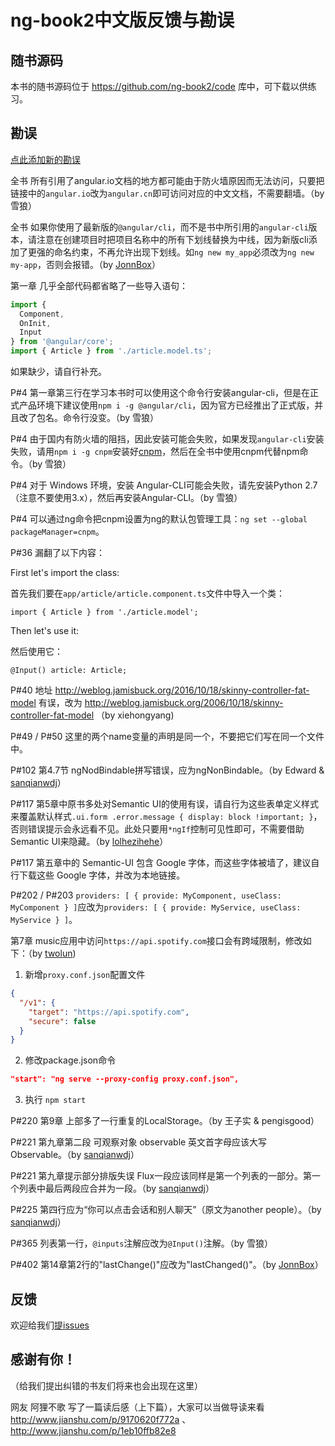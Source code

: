 # ng-book2中文版反馈与勘误

## 随书源码

本书的随书源码位于 <https://github.com/ng-book2/code> 库中，可下载以供练习。

## 勘误

[点此添加新的勘误](https://github.com/ng-book2/book/issues?q=is%3Aissue)

全书 所有引用了angular.io文档的地方都可能由于防火墙原因而无法访问，只要把链接中的`angular.io`改为`angular.cn`即可访问对应的中文文档，不需要翻墙。（by 雪狼）

全书 如果你使用了最新版的`@angular/cli`，而不是书中所引用的`angular-cli`版本，请注意在创建项目时把项目名称中的所有下划线替换为中线，因为新版cli添加了更强的命名约束，不再允许出现下划线。如`ng new my_app`必须改为`ng new my-app`，否则会报错。（by [JonnBox](https://github.com/JonnBox)）

第一章 几乎全部代码都省略了一些导入语句：

```typescript
import {
  Component,
  OnInit,
  Input
} from '@angular/core';
import { Article } from './article.model.ts';
```

如果缺少，请自行补充。

P#4 第一章第三行在学习本书时可以使用这个命令行安装angular-cli，但是在正式产品环境下建议使用`npm i -g @angular/cli`，因为官方已经推出了正式版，并且改了包名。命令行没变。（by 雪狼）

P#4 由于国内有防火墙的阻挡，因此安装可能会失败，如果发现`angular-cli`安装失败，请用`npm i -g cnpm`安装好[cnpm](https://cnpmjs.org/)，然后在全书中使用cnpm代替npm命令。（by 雪狼）

P#4 对于 Windows 环境，安装 Angular-CLI可能会失败，请先安装Python 2.7（注意不要使用3.x），然后再安装Angular-CLI。（by 雪狼）

P#4 可以通过ng命令把cnpm设置为ng的默认包管理工具：`ng set --global packageManager=cnpm`。

P#36 漏翻了以下内容：

First let's import the class:

首先我们要在`app/article/article.component.ts`文件中导入一个类：

`import { Article } from './article.model';`

Then let's use it:

然后使用它：

`@Input() article: Article;`

P#40 地址 http://weblog.jamisbuck.org/2016/10/18/skinny-controller-fat-model 有误，改为 http://weblog.jamisbuck.org/2006/10/18/skinny-controller-fat-model （by xiehongyang)

P#49 / P#50 这里的两个name变量的声明是同一个，不要把它们写在同一个文件中。

P#102 第4.7节 ngNodBindable拼写错误，应为ngNonBindable。（by Edward & [sanqianwdj](https://github.com/sanqianwdj)）

P#117 第5章中原书多处对Semantic UI的使用有误，请自行为这些表单定义样式来覆盖默认样式`.ui.form .error.message { display: block !important; }`，否则错误提示会永远看不见。此处只要用`*ngIf`控制可见性即可，不需要借助Semantic UI来隐藏。（by [lolhezihehe](https://github.com/lolhezihehe)）

P#117 第五章中的 Semantic-UI 包含 Google 字体，而这些字体被墙了，建议自行下载这些 Google 字体，并改为本地链接。

P#202 / P#203 `providers: [ { provide: MyComponent, useClass: MyComponent } ]`应改为`providers: [ { provide: MyService, useClass: MyService } ]`。

第7章 music应用中访问`https://api.spotify.com`接口会有跨域限制，修改如下：（by [twolun](https://github.com/twolun))
1. 新增`proxy.conf.json`配置文件
  ```json
  {
    "/v1": {
      "target": "https://api.spotify.com",
      "secure": false
    }
  }
  ```
2. 修改package.json命令
  ```json
  "start": "ng serve --proxy-config proxy.conf.json",
  ```
3. 执行 ```npm start```

P#220 第9章 上部多了一行重复的LocalStorage。（by 王子实 & pengisgood）

P#221 第九章第二段 可观察对象 observable 英文首字母应该大写 Observable。（by [sanqianwdj](https://github.com/sanqianwdj)）

P#221 第九章提示部分排版失误 Flux一段应该同样是第一个列表的一部分。第一个列表中最后两段应合并为一段。（by [sanqianwdj](https://github.com/sanqianwdj)）

P#225 第四行应为“你可以点击会话和别人聊天”（原文为another people）。（by [sanqianwdj](https://github.com/sanqianwdj)）

P#365 列表第一行，`@inputs`注解应改为`@Input()`注解。（by 雪狼）

P#402 第14章第2行的"lastChange()"应改为"lastChanged()"。（by [JonnBox](https://github.com/JohnBox)）

## 反馈

欢迎给我们[提issues](https://github.com/ng-book2/book/issues/new)

## 感谢有你！

（给我们提出纠错的书友们将来也会出现在这里）

网友 阿狸不歌 写了一篇读后感（上下篇），大家可以当做导读来看 <http://www.jianshu.com/p/9170620f772a> 、 <http://www.jianshu.com/p/1eb10ffb82e8>


